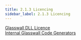 ```yaml
---
title: 2.1.3 Licencing
sidebar_label: 2.1.3 Licencing
---
```


[Glasswall DLL Licence](../artifacts/GlasswallDLLLicence)  
[Internal Glasswall Code Generators](../artifacts/GlasswallCodeGenerators)